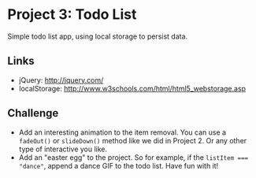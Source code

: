 # Project 3: Todo List
Simple todo list app, using local storage to persist data.

## Links
- jQuery: http://jquery.com/
- localStorage: http://www.w3schools.com/html/html5_webstorage.asp

## Challenge
* Add an interesting animation to the item removal. You can use a `fadeOut()`  or `slideDown()` method like we did in Project 2. Or any other type of interactive you like. 
* Add an "easter egg" to the project. So for example, if the `listItem === "dance"`, append a dance GIF to the todo list. Have fun with it!
